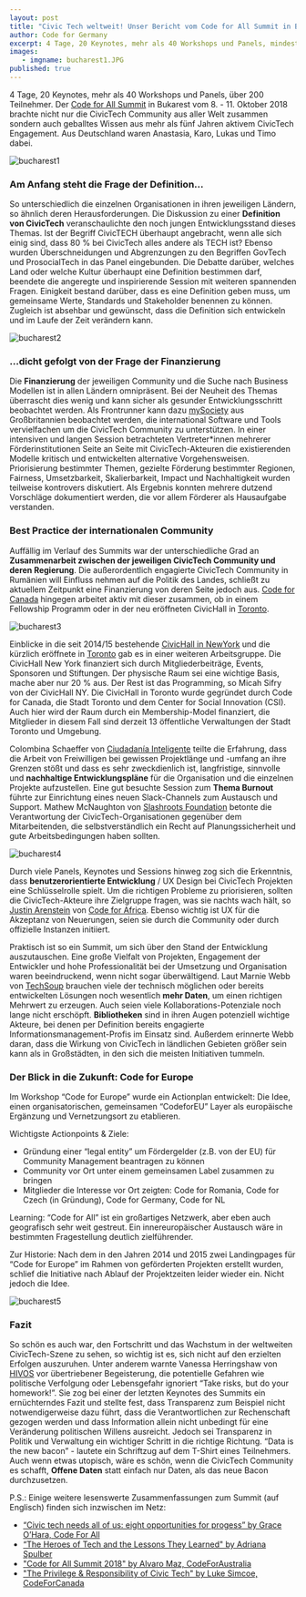 ```yaml
---
layout: post
title: "Civic Tech weltweit! Unser Bericht vom Code for All Summit in Bukarest"
author: Code for Germany
excerpt: 4 Tage, 20 Keynotes, mehr als 40 Workshops und Panels, mindestens 200 Teilnehmer. Der Code for All Summit in Bukarest vom 8. bis 11. Oktober 2018 brachte nicht nur die CivicTech Community aus aller Welt zusammen sondern auch geballtes Wissen aus mehr als fünf Jahren aktivem CivicTech Engagement. Aus Deutschland waren Anastasia, Karo, Lukas und Timo dabei.
images:
   - imgname: bucharest1.JPG
published: true
---
```

4 Tage, 20 Keynotes, mehr als 40 Workshops und Panels, über 200 Teilnehmer.
Der [Code for All Summit](https://heroesoftech.com) in Bukarest vom 8. - 11. Oktober 2018 brachte nicht nur die CivicTech Community aus aller Welt zusammen sondern auch geballtes Wissen aus mehr als fünf Jahren aktivem CivicTech Engagement. Aus Deutschland waren Anastasia, Karo, Lukas und Timo dabei.

![bucharest1](/blog/bucharest1.JPG)

### Am Anfang steht die Frage der Definition...

So unterschiedlich die einzelnen Organisationen in ihren jeweiligen Ländern, so ähnlich deren Herausforderungen. Die Diskussion zu einer **Definition von CivicTech** veranschaulichte den noch jungen Entwicklungsstand dieses Themas. Ist der Begriff CivicTECH überhaupt angebracht, wenn alle sich einig sind, dass 80 % bei CivicTech alles andere als TECH ist? Ebenso wurden Überschneidungen und Abgrenzungen zu den Begriffen GovTech und ProsocialTech in das Panel eingebunden. Die Debatte darüber, welches Land oder welche Kultur überhaupt eine Definition bestimmen darf, beendete die angeregte und inspirierende Session mit weiteren spannenden Fragen. Einigkeit bestand darüber, dass es eine Definition geben muss, um gemeinsame Werte, Standards und Stakeholder benennen zu können. Zugleich ist absehbar und gewünscht, dass die Definition sich entwickeln und im Laufe der Zeit verändern kann.

![bucharest2](/blog/bucharest2.jpeg)

### ...dicht gefolgt von der Frage der Finanzierung

Die **Finanzierung** der jeweiligen Community und die Suche nach Business Modellen ist in allen Ländern omnipräsent. Bei der Neuheit des Themas überrascht dies wenig und kann sicher als gesunder Entwicklungsschritt beobachtet werden. Als Frontrunner kann dazu [mySociety](https://www.mysociety.org/) aus Großbritannien beobachtet werden, die international Software und Tools vervielfachen um die CivicTech Community zu unterstützen.
In einer intensiven und langen Session betrachteten Vertreter*innen mehrerer Förderinstitutionen Seite an Seite mit CivicTech-Akteuren die existierenden Modelle kritisch und entwickelten alternative Vorgehensweisen. Priorisierung bestimmter Themen, gezielte Förderung bestimmter Regionen, Fairness, Umsetzbarkeit, Skalierbarkeit, Impact und Nachhaltigkeit wurden teilweise kontrovers diskutiert. Als Ergebnis konnten mehrere dutzend Vorschläge dokumentiert werden, die vor allem Förderer als Hausaufgabe verstanden.

### Best Practice der internationalen Community
Auffällig im Verlauf des Summits war der unterschiedliche Grad an **Zusammenarbeit zwischen der jeweiligen CivicTech Community und deren Regierung**. Die außerordentlich engagierte CivicTech Community in Rumänien will Einfluss nehmen auf die Politik des Landes, schließt zu aktuellem Zeitpunkt eine Finanzierung von deren Seite jedoch aus. [Code for Canada](https://codefor.ca) hingegen arbeitet aktiv mit dieser zusammen, ob in einem Fellowship Programm oder in der neu eröffneten CivicHall in [Toronto](https://civichallto.ca/).

![bucharest3](/blog/bucharest3.JPG)

Einblicke in die seit 2014/15 bestehende [CivicHall in NewYork](https://civichall.org/) und die kürzlich eröffnete in [Toronto](https://civichallto.ca/) gab es in einer weiteren Arbeitsgruppe. Die CivicHall New York finanziert sich durch Mitgliederbeiträge, Events, Sponsoren und Stiftungen. Der physische Raum sei eine wichtige Basis, mache aber nur 20 % aus. Der Rest ist das Programming, so Micah Sifry von der CivicHall NY. Die CivicHall in Toronto wurde gegründet durch Code for Canada, die Stadt Toronto und dem Center for Social Innovation (CSI). Auch hier wird der Raum durch ein Membership-Model finanziert, die Mitglieder in diesem Fall sind derzeit 13 öffentliche Verwaltungen der Stadt Toronto und Umgebung.

Colombina Schaeffer von [Ciudadanía Inteligente](https://ciudadanointeligente.org/index-en/) teilte die Erfahrung, dass die Arbeit von Freiwilligen bei gewissen Projektlänge und -umfang an ihre Grenzen stößt und dass es sehr zweckdienlich ist, langfristige, sinnvolle und **nachhaltige Entwicklungspläne** für die Organisation und die einzelnen Projekte aufzustellen.
Eine gut besuchte Session zum **Thema Burnout** führte zur Einrichtung eines neuen Slack-Channels zum Austausch und Support. Mathew McNaughton von [Slashroots Foundation](https://www.slashroots.org/) betonte die Verantwortung der CivicTech-Organisationen gegenüber dem Mitarbeitenden, die selbstverständlich ein Recht auf Planungssicherheit und gute Arbeitsbedingungen haben sollten.

![bucharest4](/blog/bucharest4.JPG)

Durch viele Panels, Keynotes und Sessions hinweg zog sich die Erkenntnis, dass **benutzerorientierte Entwicklung** / UX Design bei CivicTech Projekten eine Schlüsselrolle spielt. Um die richtigen Probleme zu priorisieren, sollten die CivicTech-Akteure ihre Zielgruppe fragen, was sie nachts wach hält, so [Justin Arenstein](https://twitter.com/justinarenstein) von [Code for Africa](https://codeforafrica.org/). Ebenso wichtig ist UX für die Akzeptanz von Neuerungen, seien sie durch die Community oder durch offizielle Instanzen initiiert.

Praktisch ist so ein Summit, um sich über den Stand der Entwicklung auszutauschen. Eine große Vielfalt von Projekten, Engagement der Entwickler und hohe Professionalität bei der Umsetzung und Organisation waren beeindruckend, wenn nicht sogar überwältigend. Laut Marnie Webb von [TechSoup](https://www.techsoup.org/) brauchen viele der technisch möglichen oder bereits entwickelten Lösungen noch wesentlich **mehr Daten**, um einen richtigen Mehrwert zu erzeugen. Auch seien viele Kollaborations-Potenziale noch lange nicht erschöpft. **Bibliotheken** sind in ihren Augen potenziell wichtige Akteure, bei denen per Definition bereits engagierte Informationsmanagement-Profis im Einsatz sind. Außerdem erinnerte Webb daran, dass die Wirkung von CivicTech in ländlichen Gebieten größer sein kann als in Großstädten, in den sich die meisten Initiativen tummeln.

### Der Blick in die Zukunft: Code for Europe   
Im Workshop “Code for Europe” wurde ein Actionplan entwickelt: Die Idee, einen organisatorischen, gemeinsamen “CodeforEU” Layer als europäische Ergänzung und Vernetzungsort zu etablieren.

Wichtigste Actionpoints & Ziele:

  * Gründung einer “legal entity” um Fördergelder (z.B. von der EU) für Community Management beantragen zu können
  * Community vor Ort unter einem gemeinsamen Label zusammen zu bringen
  * Mitglieder die Interesse vor Ort zeigten: Code for Romania, Code for Czech (in Gründung), Code for Germany, Code for NL

Learning:
“Code for All” ist ein großartiges Netzwerk, aber eben auch geografisch sehr weit gestreut. Ein innereuropäischer Austausch wäre in bestimmten Fragestellung deutlich zielführender.

Zur Historie: Nach dem in den Jahren 2014 und 2015 zwei Landingpages für “Code for Europe” im Rahmen von geförderten Projekten erstellt wurden, schlief die Initiative nach Ablauf der Projektzeiten leider wieder ein. Nicht jedoch die Idee.

![bucharest5](/blog/bucharest5.jpg)


### Fazit

So schön es auch war, den Fortschritt und das Wachstum in der weltweiten CivicTech-Szene zu sehen, so wichtig ist es, sich nicht auf den erzielten Erfolgen auszuruhen. Unter anderem warnte Vanessa Herringshaw von [HIVOS](https://hivos.org/) vor übertriebener Begeisterung, die potentielle Gefahren wie politische Verfolgung oder Lebensgefahr ignoriert “Take risks, but do your homework!”. Sie zog bei einer der letzten Keynotes des Summits ein ernüchterndes Fazit und stellte fest, dass Transparenz zum Beispiel nicht notwendigerweise dazu führt, dass die Verantwortlichen zur Rechenschaft gezogen werden und dass Information allein nicht unbedingt für eine Veränderung politischen Willens ausreicht. Jedoch sei Transparenz in Politik und Verwaltung ein wichtiger Schritt in die richtige Richtung.
“Data is the new bacon” - lautete ein Schriftzug auf dem T-Shirt eines Teilnehmers. Auch wenn etwas utopisch, wäre es schön, wenn die CivicTech Community es schafft, **Offene Daten** statt einfach nur Daten, als das neue Bacon durchzusetzen.

P.S.:
Einige weitere lesenswerte Zusammenfassungen zum Summit (auf Englisch) finden sich inzwischen im Netz:
  * [“Civic tech needs all of us: eight opportunities for progess” by Grace O’Hara, Code For All](https://medium.com/code-for-all/civic-tech-needs-all-of-us-eight-opportunities-for-progress-a803bfcd3110)
  * [“The Heroes of Tech and the Lessons They Learned" by Adriana Spulber](https://medium.com/code-for-all/the-heroes-of-tech-and-the-lessons-they-learned-6755a03fcbc5)
  * ["Code for All Summit 2018" by Alvaro Maz, CodeForAustralia](https://blog.codeforaustralia.org/code-for-all-summit-2018-41c9dc722da6)
  * ["The Privilege & Responsibility of Civic Tech" by Luke Simcoe, CodeForCanada](https://medium.com/code-for-canada/the-privilege-responsibility-of-civic-tech-c09a4e6b5a30)
